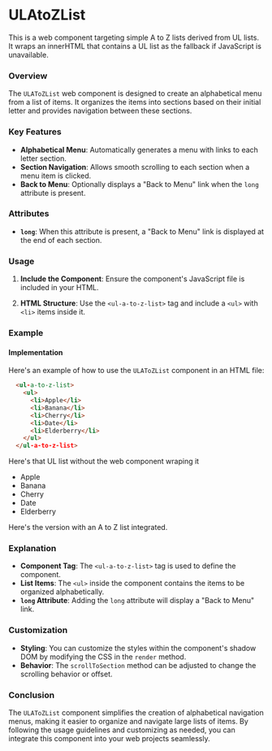 
# ULAtoZList

This is a web component targeting simple A to Z lists derived from UL lists. It wraps an innerHTML that contains a UL list as the fallback if JavaScript is unavailable.


### Overview

The `ULAToZList` web component is designed to create an alphabetical menu from a list of items. It organizes the items into sections based on their initial letter and provides navigation between these sections.

### Key Features

- **Alphabetical Menu**: Automatically generates a menu with links to each letter section.
- **Section Navigation**: Allows smooth scrolling to each section when a menu item is clicked.
- **Back to Menu**: Optionally displays a "Back to Menu" link when the `long` attribute is present.

### Attributes

- **`long`**: When this attribute is present, a "Back to Menu" link is displayed at the end of each section.

### Usage

1. **Include the Component**: Ensure the component's JavaScript file is included in your HTML.

2. **HTML Structure**: Use the `<ul-a-to-z-list>` tag and include a `<ul>` with `<li>` items inside it.

### Example

#### Implementation

Here's an example of how to use the `ULAToZList` component in an HTML file:

```html
  <ul-a-to-z-list>
    <ul>
      <li>Apple</li>
      <li>Banana</li>
      <li>Cherry</li>
      <li>Date</li>
      <li>Elderberry</li>
    </ul>
  </ul-a-to-z-list>
```

Here's that UL list without the web component wraping it

- Apple
- Banana
- Cherry
- Date
- Elderberry

<div id="demo">Here's the version with an A to Z list integrated.</div>

<script type="module" src="ul-a-to-z-list.js" defer></script>

<script>
    const demo = document.getElementById('demo');
    const clonedUL = document.querySelector('ul:nth-of-type(3)').cloneNode(true);
    const aToZList = document.createElement('ul-a-to-z-list');
    aToZList.setAttribute('long', true);
    aToZList.appendChild(clonedUL);
    demo.appendChild(aToZList);
    console.log("DEBUG demo.innerHTML", demo.innerHTML);
</script>

### Explanation

- **Component Tag**: The `<ul-a-to-z-list>` tag is used to define the component.
- **List Items**: The `<ul>` inside the component contains the items to be organized alphabetically.
- **`long` Attribute**: Adding the `long` attribute will display a "Back to Menu" link.

### Customization

- **Styling**: You can customize the styles within the component's shadow DOM by modifying the CSS in the `render` method.
- **Behavior**: The `scrollToSection` method can be adjusted to change the scrolling behavior or offset.

### Conclusion

The `ULAToZList` component simplifies the creation of alphabetical navigation menus, making it easier to organize and navigate large lists of items. By following the usage guidelines and customizing as needed, you can integrate this component into your web projects seamlessly.

